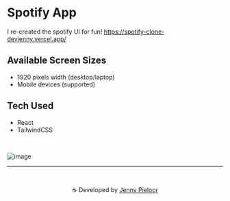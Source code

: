 # Spotify App 
I re-created the spotify UI for fun! https://spotify-clone-devjenny.vercel.app/

## Available Screen Sizes
- 1920 pixels width (desktop/laptop)
- Mobile devices (supported)
  
## Tech Used
- React
- TailwindCSS

<br>

![image](https://github.com/devJennyy/spotify-clone/assets/135243946/dbd3f21c-eeb1-4837-8e8b-645050991c9a)




***

<br>
<p align="center">☕ Developed by <a href="https://linktree-jenny.vercel.app/">Jenny Pieloor</a></p>
